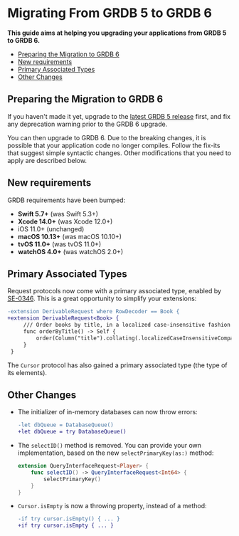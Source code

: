 Migrating From GRDB 5 to GRDB 6
===============================

**This guide aims at helping you upgrading your applications from GRDB 5 to GRDB 6.**

- [Preparing the Migration to GRDB 6](#preparing-the-migration-to-grdb-6)
- [New requirements](#new-requirements)
- [Primary Associated Types](#primary-associated-types)
- [Other Changes](#other-changes)


## Preparing the Migration to GRDB 6

If you haven't made it yet, upgrade to the [latest GRDB 5 release](https://github.com/groue/GRDB.swift/tags) first, and fix any deprecation warning prior to the GRDB 6 upgrade.

You can then upgrade to GRDB 6. Due to the breaking changes, it is possible that your application code no longer compiles. Follow the fix-its that suggest simple syntactic changes. Other modifications that you need to apply are described below.

## New requirements

GRDB requirements have been bumped:

- **Swift 5.7+** (was Swift 5.3+)
- **Xcode 14.0+** (was Xcode 12.0+)
- iOS 11.0+ (unchanged)
- **macOS 10.13+** (was macOS 10.10+)
- **tvOS 11.0+** (was tvOS 11.0+)
- **watchOS 4.0+** (was watchOS 2.0+)

## Primary Associated Types

Request protocols now come with a primary associated type, enabled by [SE-0346](https://github.com/apple/swift-evolution/blob/main/proposals/0346-light-weight-same-type-syntax.md). This is a great opportunity to simplify your extensions:

```diff
-extension DerivableRequest where RowDecoder == Book {
+extension DerivableRequest<Book> {
     /// Order books by title, in a localized case-insensitive fashion
     func orderByTitle() -> Self {
         order(Column("title").collating(.localizedCaseInsensitiveCompare))
     }
 }
```

The `Cursor` protocol has also gained a primary associated type (the type of its elements).

## Other Changes

- The initializer of in-memory databases can now throw errors:

    ```diff
    -let dbQueue = DatabaseQueue()
    +let dbQueue = try DatabaseQueue()
    ```

- The `selectID()` method is removed. You can provide your own implementation, based on the new `selectPrimaryKey(as:)` method:

    ```swift
    extension QueryInterfaceRequest<Player> {
        func selectID() -> QueryInterfaceRequest<Int64> {
            selectPrimaryKey()
        }
    }
    ```

- `Cursor.isEmpty` is now a throwing property, instead of a method:
    
    ```diff
    -if try cursor.isEmpty() { ... }
    +if try cursor.isEmpty { ... }
    ```
